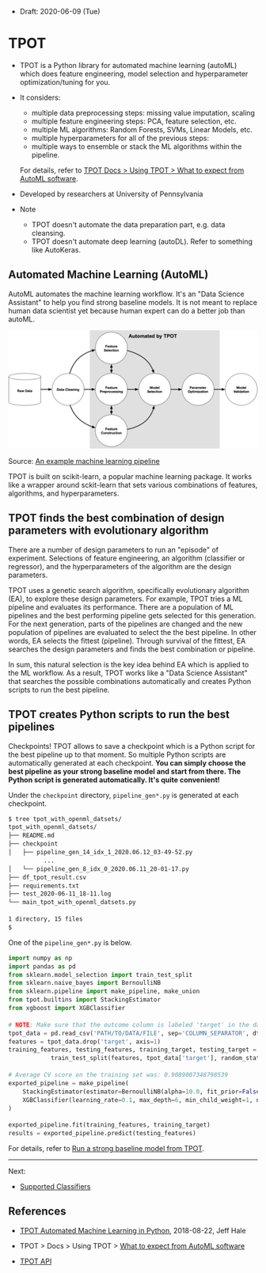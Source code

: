 * Draft: 2020-06-09 (Tue)

# TPOT

* TPOT is a Python library for automated machine learning (autoML) which does feature engineering, model selection and hyperparameter optimization/tuning for you.

* It considers:

  * multiple data preprocessing steps: missing value imputation, scaling
  * multiple feature engineering steps: PCA, feature selection, etc.
  * multiple ML algorithms: Random Forests, SVMs, Linear Models, etc.
  * multiple hyperparameters for all of the previous steps:
  * multiple ways to ensemble or stack the ML algorithms within the pipeline.

  For details, refer to [TPOT Docs > Using TPOT > What to expect from AutoML software](http://epistasislab.github.io/tpot/using/).

* Developed by researchers at University of Pennsylvania

* Note
  * TPOT doesn't automate the data preparation part, e.g. data cleansing.
  * TPOT doesn't automate deep learning (autoDL). Refer to something like AutoKeras.

## Automated Machine Learning (AutoML)

AutoML automates the machine learning workflow. It's an "Data Science Assistant" to help you find strong baseline models. It is not meant to replace human data scientist yet because human expert can do a better job than autoML.

<img src="images/automl-workflow-1.png">

Source: [An example machine learning pipeline](http://epistasislab.github.io/tpot/)

TPOT is built on scikit-learn, a popular machine learning package. It works like a wrapper around sckit-learn that sets various combinations of features, algorithms, and hyperparameters.

## TPOT finds the best combination of design parameters with evolutionary algorithm

There are a number of design parameters to run an "episode" of experiment. Selections of feature engineering, an algorithm (classifier or regressor), and the hyperparameters of the algorithm are the design parameters.

TPOT uses a genetic search algorithm, specifically evolutionary algorithm (EA), to explore these design parameters. For example, TPOT tries a ML pipeline and evaluates its performance. There are a population of ML pipelines and the best performing pipeline gets selected for this generation. For the next generation, parts of the pipelines are changed and the new population of pipelines are evaluated to select the the best pipeline. In other words, EA selects the fittest (pipeline). Through survival of the fittest, EA searches the design parameters and finds the best combination or pipeline.

In sum, this natural selection is the key idea behind EA which is applied to the ML workflow. As a result, TPOT works like a "Data Science Assistant" that searches the possible combinations automatically and creates Python scripts to run the best pipeline. 

## TPOT creates Python scripts to run the best pipelines

Checkpoints! TPOT allows to save a checkpoint which is a Python script for the best pipeline up to that moment. So multiple Python scripts are automatically generated at each checkpoint. **You can simply choose the best pipeline as your strong baseline model and start from there. The Python script is generated automatically. It's quite convenient!**

Under the `checkpoint` directory, `pipeline_gen*.py` is generated at each checkpoint.

```bash
$ tree tpot_with_openml_datsets/
tpot_with_openml_datsets/
├── README.md
├── checkpoint
│   ├── pipeline_gen_14_idx_1_2020.06.12_03-49-52.py
          ...
│   └── pipeline_gen_8_idx_0_2020.06.11_20-01-17.py
├── df_tpot_result.csv
├── requirements.txt
├── test_2020-06-11_18-11.log
└── main_tpot_with_openml_datsets.py

1 directory, 15 files
$
```

One of the `pipeline_gen*.py` is below.

```python
import numpy as np
import pandas as pd
from sklearn.model_selection import train_test_split
from sklearn.naive_bayes import BernoulliNB
from sklearn.pipeline import make_pipeline, make_union
from tpot.builtins import StackingEstimator
from xgboost import XGBClassifier

# NOTE: Make sure that the outcome column is labeled 'target' in the data file
tpot_data = pd.read_csv('PATH/TO/DATA/FILE', sep='COLUMN_SEPARATOR', dtype=np.float64)
features = tpot_data.drop('target', axis=1)
training_features, testing_features, training_target, testing_target = \
            train_test_split(features, tpot_data['target'], random_state=None)

# Average CV score on the training set was: 0.9089007348798539
exported_pipeline = make_pipeline(
    StackingEstimator(estimator=BernoulliNB(alpha=10.0, fit_prior=False)),
    XGBClassifier(learning_rate=0.1, max_depth=6, min_child_weight=1, n_estimators=100, nthread=1, subsample=0.6000000000000001)
)

exported_pipeline.fit(training_features, training_target)
results = exported_pipeline.predict(testing_features)
```

For details, refer to [Run a strong baseline model from TPOT](how_to/run_strong_baseline_model_from_tpot.md).

-----------

Next:

* [Supported Classifiers](docs/supported_classifiers.md)

## References

* [TPOT Automated Machine Learning in Python](https://towardsdatascience.com/tpot-automated-machine-learning-in-python-4c063b3e5de9), 2018-08-22, Jeff Hale
* TPOT > Docs > Using TPOT > [What to expect from AutoML software](https://epistasislab.github.io/tpot/using/)

* [TPOT API](https://epistasislab.github.io/tpot/api/)